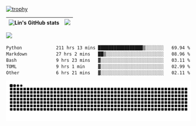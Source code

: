 [![trophy](https://github-profile-trophy.vercel.app/?username=ocss884&column=7)](https://github.com/ocss884)

| ![Lin's GitHub stats](https://github-readme-stats.vercel.app/api?username=ocss884&show_icons=true&hide_border=True&count_private=true) | ![](https://github-readme-streak-stats.herokuapp.com?user=ocss884&hide_border=true&date_format=M%20j%5B%2C%20Y%5D&ring=7EDDCF&fire=7EDDCF") |
| ------------------------------------------------------------ | ------------------------------------------------------------ |

![](https://komarev.com/ghpvc/?username=ocss884&color=brightgreen)

<!--START_SECTION:waka-->

```txt
Python             211 hrs 13 mins █████████████████▒░░░░░░░   69.94 %
Markdown           27 hrs 2 mins   ██▒░░░░░░░░░░░░░░░░░░░░░░   08.96 %
Bash               9 hrs 23 mins   ▓░░░░░░░░░░░░░░░░░░░░░░░░   03.11 %
TOML               9 hrs 1 min     ▓░░░░░░░░░░░░░░░░░░░░░░░░   02.99 %
Other              6 hrs 21 mins   ▓░░░░░░░░░░░░░░░░░░░░░░░░   02.11 %
```

<!--END_SECTION:waka-->

<p align="center">
   <img src="https://github.com/ocss884/ocss884/blob/output/github-snake.svg" alt="snake">
</p>
